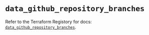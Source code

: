 # `data_github_repository_branches`

Refer to the Terraform Registory for docs: [`data_github_repository_branches`](https://registry.terraform.io/providers/integrations/github/5.38.0/docs/data-sources/repository_branches).
